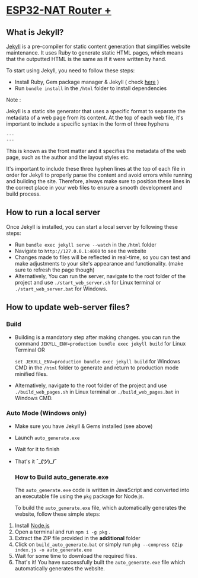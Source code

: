 # <u>ESP32-NAT Router +</u>

## What is Jekyll?

[Jekyll](https://jekyllrb.com/) is a pre-compiler for static content generation that simplifies website maintenance. It uses Ruby to generate static HTML pages, which means that the outputted HTML is the same as if it were written by hand.

To start using Jekyll, you need to follow these steps:

- Install Ruby, Gem package manager & Jekyll ( check [here](https://www.ruby-lang.org/ ) )
- Run `bundle install` in the `/html` folder to install dependencies

Note :

Jekyll is a static site generator that uses a specific format to separate the metadata of a web page from its content. At the top of each web file, it's important to include a specific syntax in the form of three hyphens 

```
---
---
```

This is known as the front matter and it specifies the metadata of the web page, such as the author and the layout styles etc.

It's important to include these three hyphen lines at the top of each file in order for Jekyll to properly parse the content and avoid errors while running and building the site. Therefore, always make sure to position these lines in the correct place in your web files to ensure a smooth development and build process.

## How to run a local server

Once Jekyll is installed, you can start a local server by following these steps:

- Run `bundle exec jekyll serve --watch` in the `/html` folder
- Navigate to `http://127.0.0.1:4000` to see the website
- Changes made to files will be reflected in real-time, so you can test and make adjustments to your site's appearance and functionality. (make sure to refresh the page though)
- Alternatively, You can run the server, navigate to the root folder of the project and use `./start_web_server.sh` for Linux terminal or `./start_web_server.bat` for Windows.

## How to update web-server files?

### Build

- Building is a mandatory step after making changes. you can run the command `JEKYLL_ENV=production bundle exec jekyll build` for Linux Terminal  OR
  
   `set JEKYLL_ENV=production bundle exec jekyll build`  for Windows CMD  in the `/html` folder to generate and return to production mode minified files.

- Alternatively, navigate to the root folder of the project and use `./build_web_pages.sh` in Linux terminal or `./build_web_pages.bat` in Windows CMD.

### Auto Mode (Windows only)

- Make sure you have Jekyll & Gems installed (see above)

- Launch `auto_generate.exe`

- Wait for it to finish

- That's it **¯\_(ツ)_/¯**
  
  ### How to Build auto_generate.exe
  
  The  `auto_generate.exe`  code is written in JavaScript and converted into an executable file using the  `pkg`  package for Node.js.
  
  To build the  `auto_generate.exe`  file, which automatically generates the website, follow these simple steps:
1. Install [Node.js](https://nodejs.org)
2. Open a terminal and run  `npm i -g pkg` .
3. Extract the ZIP file provided in the **additional** folder
4. Click on  `build_auto_generate.bat`  or simply run  `pkg --compress GZip index.js -o auto_generate.exe` 
5. Wait for some time to download the required files.
6. That's it! You have successfully built the  `auto_generate.exe`  file which automatically generates the website.